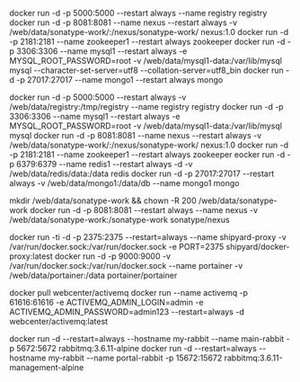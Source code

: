 docker run -d -p 5000:5000 --restart always --name registry registry
docker run -d -p 8081:8081 --name nexus --restart always -v /web/data/sonatype-work/:/nexus/sonatype-work/ nexus:1.0
docker run -d -p 2181:2181 --name zookeeper1 --restart always zookeeper
docker run -d -p 3306:3306 --name mysql1 --restart always -e MYSQL_ROOT_PASSWORD=root -v /web/data/mysql1-data:/var/lib/mysql mysql --character-set-server=utf8 --collation-server=utf8_bin
docker run -d -p 27017:27017 --name mongo1 --restart always mongo

docker run -d -p 5000:5000 --restart always -v /web/data/registry:/tmp/registry --name registry registry
docker run -d -p 3306:3306 --name mysql1 --restart always -e MYSQL_ROOT_PASSWORD=root -v /web/data/mysql1-data:/var/lib/mysql mysql
docker run -d -p 8081:8081 --name nexus --restart always -v /web/data/sonatype-work/:/nexus/sonatype-work/ nexus:1.0
docker run -d -p 2181:2181 --name zookeeper1 --restart always zookeeper
eocker run -d -p 6379:6379 --name redis1 --restart always -d -v /web/data/redis/data:/data redis
docker run -d -p 27017:27017 --restart always -v /web/data/mongo1:/data/db --name mongo1 mongo

mkdir /web/data/sonatype-work && chown -R 200 /web/data/sonatype-work
docker run -d -p 8081:8081 --restart always --name nexus -v /web/data/sonatype-work:/sonatype-work sonatype/nexus

docker run -ti -d -p 2375:2375 --restart=always --name shipyard-proxy -v /var/run/docker.sock:/var/run/docker.sock -e PORT=2375 shipyard/docker-proxy:latest
docker run -d -p 9000:9000 -v /var/run/docker.sock:/var/run/docker.sock --name portainer -v /web/data/portainer:/data portainer/portainer

docker pull webcenter/activemq
docker run --name activemq -p 61616:61616 -e ACTIVEMQ_ADMIN_LOGIN=admin -e ACTIVEMQ_ADMIN_PASSWORD=admin123 --restart=always -d webcenter/activemq:latest

docker run -d --restart=always --hostname my-rabbit --name main-rabbit -p 5672:5672 rabbitmq:3.6.11-alpine
docker run -d --restart=always --hostname my-rabbit --name portal-rabbit -p 15672:15672 rabbitmq:3.6.11-management-alpine
